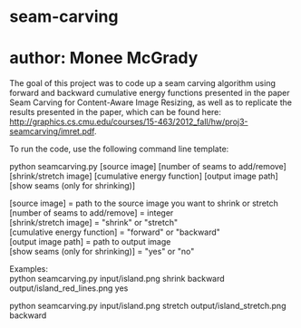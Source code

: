 # seam-carving
# author: Monee McGrady

The goal of this project was to code up a seam carving algorithm using forward and backward cumulative energy functions presented in the paper <br />
Seam Carving for Content-Aware Image Resizing, as well as to replicate the results presented in the paper, which can be found here: <br />
http://graphics.cs.cmu.edu/courses/15-463/2012_fall/hw/proj3-seamcarving/imret.pdf. <br />

To run the code, use the following command line template: <br />

python seamcarving.py [source image] [number of seams to add/remove] [shrink/stretch image] [cumulative energy function] [output image path] [show seams (only for shrinking)] <br />

[source image] = path to the source image you want to shrink or stretch <br />
[number of seams to add/remove] = integer <br />
[shrink/stretch image] = "shrink" or "stretch" <br />
[cumulative energy function] = "forward" or "backward" <br />
[output image path] = path to output image <br />
[show seams (only for shrinking)] = "yes" or "no" <br />

Examples: <br />
python seamcarving.py input/island.png shrink backward output/island_red_lines.png yes <br />

python seamcarving.py input/island.png stretch output/island_stretch.png backward <br />
